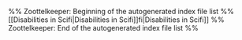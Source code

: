%% Zoottelkeeper: Beginning of the autogenerated index file list  %%
 [[Disabilities in Scifi|Disabilities in Scifi]]fi|Disabilities in Scifi]]
%% Zoottelkeeper: End of the autogenerated index file list  %%
